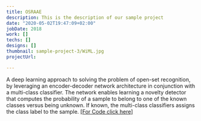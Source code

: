 ```yaml
---
title: OSRAAE
description: This is the description of our sample project
date: "2020-05-02T19:47:09+02:00"
jobDate: 2018
work: []
techs: []
designs: []
thumbnail: sample-project-3/WiML.jpg
projectUrl:

---
```



A deep learning approach to solving the problem of open-set recognition, by leveraging an encoder-decoder network architecture in conjunction with a multi-class classifier.
The network enables learning a novelty detector that computes the probability of a sample to belong to one of the known classes versus being unknown.
If known, the multi-class classifiers assigns the class label to the sample.
[[For Code click here]](https://github.com/Ralmohsen/OSRAAE)